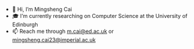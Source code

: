 - 👋 Hi, I’m Mingsheng Cai
- 🎓 I’m currently researching on Computer Science at the University of Edinburgh
- 📫 Reach me through m.cai@ed.ac.uk or mingsheng.cai23@imperial.ac.uk

<!---
- 👀 I’m interested in Automatic Program Repair, Vulnerability Detection, Large Language Model, Deep Learning, ...
- 💞️ I’m looking to collaborate on ...
- 😄 Pronouns: Mingsheng Tsai
- ⚡ Fun fact: I have interest in Photograph and Travelling.
--->

<!---
stkovf/stkovf is a ✨ special ✨ repository because its `README.md` (this file) appears on your GitHub profile.
You can click the Preview link to take a look at your changes.
--->
